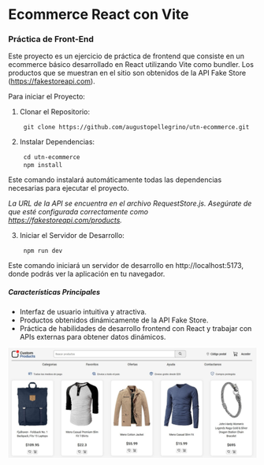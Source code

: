 # Ecommerce React con Vite
### Práctica de Front-End

Este proyecto es un ejercicio de práctica de frontend que consiste en un ecommerce básico desarrollado en React utilizando Vite como bundler. Los productos que se muestran en el sitio son obtenidos de la API Fake Store (https://fakestoreapi.com).

Para iniciar el Proyecto:

1. Clonar el Repositorio:

        git clone https://github.com/augustopellegrino/utn-ecommerce.git

2. Instalar Dependencias:

        cd utn-ecommerce
        npm install

Este comando instalará automáticamente todas las dependencias necesarias para ejecutar el proyecto.

*La URL de la API se encuentra en el archivo RequestStore.js. Asegúrate de que esté configurada correctamente como https://fakestoreapi.com/products.*

3. Iniciar el Servidor de Desarrollo:

        npm run dev

Este comando iniciará un servidor de desarrollo en http://localhost:5173, donde podrás ver la aplicación en tu navegador.

##### Características Principales

- Interfaz de usuario intuitiva y atractiva.
- Productos obtenidos dinámicamente de la API Fake Store.
- Práctica de habilidades de desarrollo frontend con React y trabajar con APIs externas para obtener datos dinámicos.

![screenshot](public/screenshots/screenshot_01.jpg)